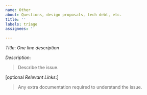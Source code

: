 ```yaml
---
name: Other
about: Questions, design proposals, tech debt, etc.
title: ''
labels: triage
assignees: ''

---
```


*Title*: *One line description*

*Description*:
>Describe the issue.

[optional *Relevant Links*:]
>Any extra documentation required to understand the issue.